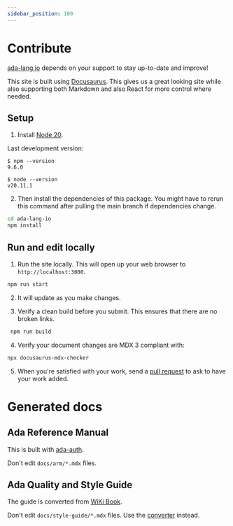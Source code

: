 ```yaml
---
sidebar_position: 100
---
```


# Contribute

[ada-lang.io](https://ada-lang.io) depends on your support to stay up-to-date and improve!

This site is built using [Docusaurus](https://docusaurus.io/).
This gives us a great looking site while also supporting both Markdown and also React for more control where needed.

## Setup

1. Install [Node 20][url-node].

Last development version:

```text
$ npm --version
9.6.0

$ node --version
v20.11.1
```

2. Then install the dependencies of this package. You might have to rerun this command after pulling the main branch if dependencies change.

```bash
cd ada-lang-io
npm install
```

## Run and edit locally

1. Run the site locally. This will open up your web browser to `http://localhost:3000`.

```bash
npm run start
```

2. It will update as you make changes.

3. Verify a clean build before you submit. This ensures that there are no broken links.

```bash
 npm run build
```

4. Verify your document changes are MDX 3 compliant with:

```bash
npx docusaurus-mdx-checker
```

5. When you're satisfied with your work, send a [pull request][url-ghpr] to ask to
   have your work added.

# Generated docs

## Ada Reference Manual

This is built with [ada-auth][ada-auth].

Don't edit `docs/arm/*.mdx` files.

## Ada Quality and Style Guide

The guide is converted from [WiKi Book][style-guide].

Don't edit `docs/style-guide/*.mdx` files.
Use the [converter][style-converter] instead.

[ada-auth]: https://github.com/ada-lang-io/ada-auth
[url-node]: https://nodejs.org/en/download/
[url-ghpr]: https://github.com/ada-lang-io/ada-lang-io/pulls
[style-guide]: https://en.wikibooks.org/wiki/Ada_Style_Guide
[style-converter]: https://github.com/ada-lang-io/import-style-guide
